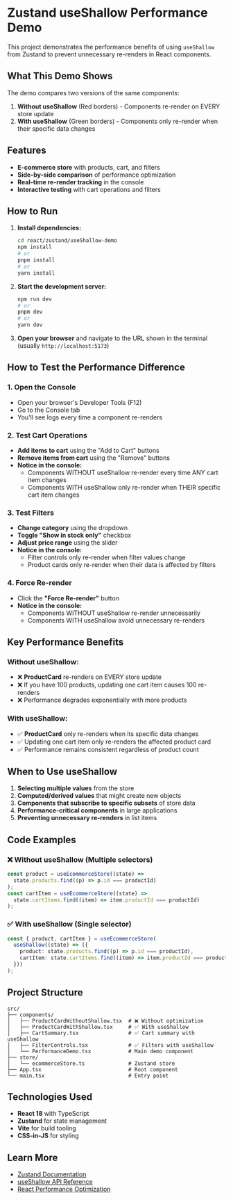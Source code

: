 # Zustand useShallow Performance Demo

This project demonstrates the performance benefits of using `useShallow` from Zustand to prevent unnecessary re-renders in React components.

## What This Demo Shows

The demo compares two versions of the same components:

1. **Without useShallow** (Red borders) - Components re-render on EVERY store update
2. **With useShallow** (Green borders) - Components only re-render when their specific data changes

## Features

- **E-commerce store** with products, cart, and filters
- **Side-by-side comparison** of performance optimization
- **Real-time re-render tracking** in the console
- **Interactive testing** with cart operations and filters

## How to Run

1. **Install dependencies:**

   ```bash
   cd react/zustand/useShallow-demo
   npm install
   # or
   pnpm install
   # or
   yarn install
   ```

2. **Start the development server:**

   ```bash
   npm run dev
   # or
   pnpm dev
   # or
   yarn dev
   ```

3. **Open your browser** and navigate to the URL shown in the terminal (usually `http://localhost:5173`)

## How to Test the Performance Difference

### 1. Open the Console

- Open your browser's Developer Tools (F12)
- Go to the Console tab
- You'll see logs every time a component re-renders

### 2. Test Cart Operations

- **Add items to cart** using the "Add to Cart" buttons
- **Remove items from cart** using the "Remove" buttons
- **Notice in the console:**
  - Components WITHOUT useShallow re-render every time ANY cart item changes
  - Components WITH useShallow only re-render when THEIR specific cart item changes

### 3. Test Filters

- **Change category** using the dropdown
- **Toggle "Show in stock only"** checkbox
- **Adjust price range** using the slider
- **Notice in the console:**
  - Filter controls only re-render when filter values change
  - Product cards only re-render when their data is affected by filters

### 4. Force Re-render

- Click the **"Force Re-render"** button
- **Notice in the console:**
  - Components WITHOUT useShallow re-render unnecessarily
  - Components WITH useShallow avoid unnecessary re-renders

## Key Performance Benefits

### Without useShallow:

- ❌ **ProductCard** re-renders on EVERY store update
- ❌ If you have 100 products, updating one cart item causes 100 re-renders
- ❌ Performance degrades exponentially with more products

### With useShallow:

- ✅ **ProductCard** only re-renders when its specific data changes
- ✅ Updating one cart item only re-renders the affected product card
- ✅ Performance remains consistent regardless of product count

## When to Use useShallow

1. **Selecting multiple values** from the store
2. **Computed/derived values** that might create new objects
3. **Components that subscribe to specific subsets** of store data
4. **Performance-critical components** in large applications
5. **Preventing unnecessary re-renders** in list items

## Code Examples

### ❌ Without useShallow (Multiple selectors)

```typescript
const product = useEcommerceStore((state) =>
  state.products.find((p) => p.id === productId)
);
const cartItem = useEcommerceStore((state) =>
  state.cartItems.find((item) => item.productId === productId)
);
```

### ✅ With useShallow (Single selector)

```typescript
const { product, cartItem } = useEcommerceStore(
  useShallow((state) => ({
    product: state.products.find((p) => p.id === productId),
    cartItem: state.cartItems.find((item) => item.productId === productId),
  }))
);
```

## Project Structure

```
src/
├── components/
│   ├── ProductCardWithoutShallow.tsx  # ❌ Without optimization
│   ├── ProductCardWithShallow.tsx     # ✅ With useShallow
│   ├── CartSummary.tsx                # ✅ Cart summary with useShallow
│   ├── FilterControls.tsx             # ✅ Filters with useShallow
│   └── PerformanceDemo.tsx            # Main demo component
├── store/
│   └── ecommerceStore.ts              # Zustand store
├── App.tsx                            # Root component
└── main.tsx                           # Entry point
```

## Technologies Used

- **React 18** with TypeScript
- **Zustand** for state management
- **Vite** for build tooling
- **CSS-in-JS** for styling

## Learn More

- [Zustand Documentation](https://zustand-demo.pmnd.rs/)
- [useShallow API Reference](https://github.com/pmndrs/zustand#useshallow)
- [React Performance Optimization](https://react.dev/learn/render-and-commit)














